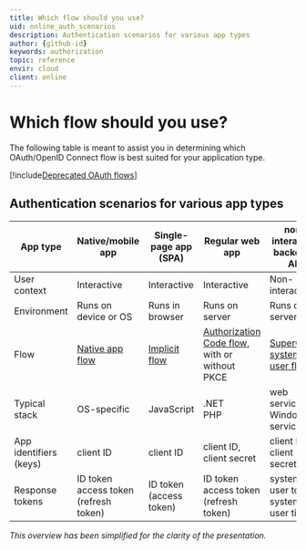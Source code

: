```yaml
---
title: Which flow should you use?
uid: online_auth_scenarios
description: Authentication scenarios for various app types
author: {github-id}
keywords: authorization
topic: reference
envir: cloud
client: online
---
```


# Which flow should you use?

The following table is meant to assist you in determining which OAuth/OpenID Connect flow is best suited for your application type.

[!include[Deprecated OAuth flows](includes/implicit-hybrid-deprecated.md)]

## Authentication scenarios for various app types

| App type | Native/mobile app | Single-page app (SPA) | Regular web app | non-interactive backend / API |
|----|----|----|----|----|
| User context    | Interactive | Interactive | Interactive | Non-interactive |
| Environment     | Runs on device or OS | Runs in browser | Runs on server | Runs on server |
| Flow            | [Native app flow][1] | [Implicit flow][2] | [Authorization Code flow][3], with or without PKCE | [SuperOffice system user flow][4] |
| Typical stack   | OS-specific | JavaScript | .NET<br>PHP | web service<br> Windows service |
| App identifiers (keys) | client ID | client ID | client ID, client secret | client ID, client secret |
| Response tokens | ID token<br>access token<br>(refresh token) | ID token<br>(access token) | ID token<br>access token<br>(refresh token) | system user token<br>system user ticket |

*This overview has been simplified for the clarity of the presentation.*

<!-- Referenced links -->
[1]: sign-in-user/native-apps.md
[2]: sign-in-user/implicit-flow.md
[3]: sign-in-user/auth-code-flow.md
[4]: auth-application/index.md
